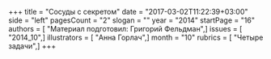 +++
title = "Сосуды с секретом"
date = "2017-03-02T11:22:39+03:00"
side = "left"
pagesCount = "2"
slogan = ""
year = "2014"
startPage = "16"
authors = [ "Материал подготовил: Григорий Фельдман",]
issues = [ "2014_10",]
illustrators = [ "Анна Горлач",]
month = "10"
rubrics = [ "Четыре задачи",]
+++
